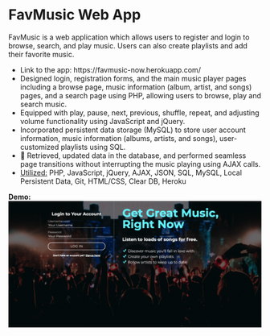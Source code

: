 # FavMusic Web App
FavMusic is a web application which allows users to register and login to browse, search, and play music. Users can also create playlists and add their favorite music.

<ul>
  <li>Link to the app: https://favmusic-now.herokuapp.com/</li>
  <li>Designed login, registration forms, and the main music player pages including a browse page, music information (album, artist, and songs) pages, and a search page using PHP, allowing users to browse, play and search music.</li>
  <li>Equipped with play, pause, next, previous, shuffle, repeat, and adjusting volume functionality using JavaScript and jQuery.</li>
  <li>Incorporated persistent data storage (MySQL) to store user account information, music information (albums, artists, and songs), user-customized playlists using SQL.</li>
  <li>	Retrieved, updated data in the database, and performed seamless page transitions without interrupting the music playing using AJAX calls.</li>
  <li><u>Utilized:</u> PHP, JavaScript, jQuery, AJAX, JSON, SQL, MySQL, Local Persistent Data, Git, HTML/CSS, Clear DB, Heroku</li>
</ul>



<b>Demo:</b>
<a href="https://favmusic-now.herokuapp.com/"><img src="favmusic.gif" title="Click to try!"></a>

